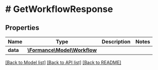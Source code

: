 # # GetWorkflowResponse

## Properties

Name | Type | Description | Notes
------------ | ------------- | ------------- | -------------
**data** | [**\Formance\Model\Workflow**](Workflow.md) |  |

[[Back to Model list]](../../README.md#models) [[Back to API list]](../../README.md#endpoints) [[Back to README]](../../README.md)
